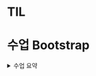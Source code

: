 # TIL

# 수업 Bootstrap
<details>
  <summary> 수업 요약 </summary>

## Bootstrap
- CSS 프론트엔드 프레임워크(툴킷)

- 미리 만들어진 다양한 디자인 요소들을 제공하여 웹 사이트를 빠르고 쉽게 개발할 수 있도록 함

- 버전 확인 조심 색깔 다름

![image](https://github.com/user-attachments/assets/490b376c-6465-443d-be04-c0a0ad07fbee)

- CDN : Content Delivery Network    
  지리적 제약 없이 빠르고 안전하게 콘텐츠를 전송할 수 있는 전송 기술    
  서버와 사용자 사이의 물리적인 거리를 줄여서 콘텐츠 로딩 소요 시간을 최소화    
  지리적으로 가까운 cdn 서버에 콘텐츠를 저장해서 사용자에게 전달    

- bootsrtap.min.css - minified? 압축된 형태 실제로 12k줄을 6줄로 압축

### Bootstrap 사용 가이드
```
<p class="mt-5">Hello, world!</p>
```
mt-5 {property}{sides}-{size}

property - m, p (마진 패딩)     
sides - t b s e y x blank   
        top bottom left right topbottom leftright 4sides    
size - 0 1 2 3 4 5 auto     
       0 0.25 0.5 1 1.5 3  rem 단위 (루트요소(16px)에 상대적인 단위)    
       0 4 8 16 24 48 px단위

즉 특정 규칙이 있는 클래스 이름으로     
 스타일 및 레이아웃이 미리 작성되어있음

## Reset CSS
모든 HTML 요소 스타일을 일관된 기준으로 재설정하는 간결하고 압축된 규칙 세트    
일관성있게 HTML Element Table Lis 등의 요소들에 일관성 있게 스타일 적용 시키는 기본 단계    

- 사용 배경
    - 모든 브라우저는 각자의 user agent stylesheet을 가지고 있음
    - 이게 브라우저마다 다름
    - 모든 브라우저에서 동일하게 보이게 만들어야하는 개발자에겐 매우 골치 아픈 일
    - 모두 같은 스타일로 맞추고 스타일 개발을 시작하자자

- Normalize CSS
    - Reset CSS 방법 중 대표적인 방법
    - 웹 표준 기준으로 브라우저 중 하나가 불일치 한다면 차이가 있는 브라우저를 수정하는 방법
    - (IE가 말썽이라 여기에 맞추는 느낌)


## Bootsrap 활용

**항상 조심할 건 cdn 링크, 스크립트 필수**
### Typography: 제목, 본문 텍스트, 목록 등

https://getbootstrap.com/docs/5.3/content/typography/       
공식문서 예제들 해봐        
display headings, inline text elements, lists       

### bootstrap color system 

https://getbootstrap.com/docs/5.3/utilities/colors/     
text, border, background 등 다양한 요소에 사용하는 색상 키워드

### Component 
- 부트스트랩에서 제공하는 UI관련 요소
- 버튼, 네비게이션 바, 카드, 폼, 드롭다운 등



- Alerts
https://getbootstrap.com/docs/5.3/components/alerts/
- Badges
https://getbootstrap.com/docs/5.3/components/badge/
- Buttons
https://getbootstrap.com/docs/5.3/components/buttons/
- Cards
https://getbootstrap.com/docs/5.3/components/card/      
아주 많이 사용하게 될 것    
자주 사용하는 형태  
- Navbar
https://getbootstrap.com/docs/5.3/components/navbar/    
이것도 중요     
JS으로 동작 구현 있음   

- Carousel
https://getbootstrap.com/docs/5.3/components/carousel/      
회전목마. 누르면 옆에 넘어가는 그거

- Modal
https://getbootstrap.com/docs/5.3/components/modal/

**모달 캐로젤은 data-bs-target과 modal의 id 값이 같은지 꼭 확인**   
**모달의 본문은 굳이 버튼과 함께 위치하지 않아도 되니까 코드 최하단에 몰아놓는다** 

일관된 디자인을 제공해 웹사이트 구성 요소를 구축하는데 유용하게 활용

## Semantic Web
- 웹 데이터를 의미론적으로 구조화된 형태로 표현하는 방식
- 요소가 가진 목적과 역할은 무엇일까?
- 대표적인
    - header
    - nav
    - main
    - article
    - section
    - aside
    - footer

- CSS 방법론 : CSS를 효율적이고 유지 보수가 용이하게 작성하기 위한 일련의 가이드라인

- OOCSS : Object Oriented CSS, 객체 지향적 접근법
    - 구조와 스킨을 분리
        - blue-button x, button{구조} button-blue{색}  
    - 컨테이너와 콘텐츠를 분리
        - 객체에 직접 적용하는 대신 객체를 둘러싸는 컨테이너에 스타일을 적용
        - 스타일을 정의할 떄 위치에 의존적인 스타일 x
        - 콘텐츠를 다른 컨테이너로 이동 or 재배치시 스타일 꺠지는 걸 방지


## 참고
- cdn 없이 로컬에서 받아서 해도 된다
https://getbootstrap.com/docs/5.3/getting-started/download/         
bootstrap.css와 bootstrap.bundle.js만 선택      
css 파일은 head 태그에 link로 가져와서 사용        
js 파일은 body 태그에 scpript로 가져와서 사용     

- 검색엔진 최적화(SEO)
- 웹 접근성(Web Accessibility)

  
</details>

